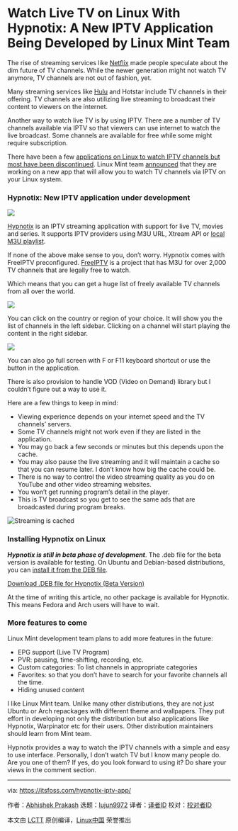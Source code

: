 [#]: collector: (lujun9972)
[#]: translator: ( )
[#]: reviewer: ( )
[#]: publisher: ( )
[#]: url: ( )
[#]: subject: (Watch Live TV on Linux With Hypnotix: A New IPTV Application Being Developed by Linux Mint Team)
[#]: via: (https://itsfoss.com/hypnotix-iptv-app/)
[#]: author: (Abhishek Prakash https://itsfoss.com/author/abhishek/)

Watch Live TV on Linux With Hypnotix: A New IPTV Application Being Developed by Linux Mint Team
======

The rise of streaming services like [Netflix][1] made people speculate about the dim future of TV channels. While the newer generation might not watch TV anymore, TV channels are not out of fashion, yet.

Many streaming services like [Hulu][2] and Hotstar include TV channels in their offering. TV channels are also utilizing live streaming to broadcast their content to viewers on the internet.

Another way to watch live TV is by using IPTV. There are a number of TV channels available via IPTV so that viewers can use internet to watch the live broadcast. Some channels are available for free while some might require subscription.

There have been a few [applications on Linux to watch IPTV channels but most have been discontinued][3]. Linux Mint team [announced][4] that they are working on a new app that will allow you to watch TV channels via IPTV on your Linux system.

### Hypnotix: New IPTV application under development

![][5]

[Hypnotix][6] is an IPTV streaming application with support for live TV, movies and series. It supports IPTV providers using M3U URL, Xtream API or [local M3U playlist][7].

If none of the above make sense to you, don’t worry. Hypnotix comes with FreeIPTV preconfigured. [FreeIPTV][8] is a project that has M3U for over 2,000 TV channels that are legally free to watch.

Which means that you can get a huge list of freely available TV channels from all over the world.

![][9]

You can click on the country or region of your choice. It will show you the list of channels in the left sidebar. Clicking on a channel will start playing the content in the right sidebar.

![][10]

You can also go full screen with F or F11 keyboard shortcut or use the button in the application.

There is also provision to handle VOD (Video on Demand) library but I couldn’t figure out a way to use it.

Here are a few things to keep in mind:

  * Viewing experience depends on your internet speed and the TV channels’ servers.
  * Some TV channels might not work even if they are listed in the application.
  * You may go back a few seconds or minutes but this depends upon the cache.
  * You may also pause the live streaming and it will maintain a cache so that you can resume later. I don’t know how big the cache could be.
  * There is no way to control the video streaming quality as you do on YouTube and other video streaming websites.
  * You won’t get running program’s detail in the player.
  * This is TV broadcast so you get to see the same ads that are broadcasted during program breaks.



![Streaming is cached][11]

### Installing Hypnotix on Linux

_**Hypnotix is still in beta phase of development**_. The .deb file for the beta version is available for testing. On Ubuntu and Debian-based distributions, you can [install it from the DEB file][12].

[Download .DEB file for Hypnotix (Beta Version)][13]

At the time of writing this article, no other package is available for Hypnotix. This means Fedora and Arch users will have to wait.

### More features to come

Linux Mint development team plans to add more features in the future:

  * EPG support (Live TV Program)
  * PVR: pausing, time-shifting, recording, etc.
  * Custom categories: To list channels in appropriate categories
  * Favorites: so that you don’t have to search for your favorite channels all the time.
  * Hiding unused content



I like Linux Mint team. Unlike many other distributions, they are not just Ubuntu or Arch repackages with different theme and wallpapers. They put effort in developing not only the distribution but also applications like Hypnotix, Warpinator etc for their users. Other distribution maintainers should learn from Mint team.

Hypnotix provides a way to watch the IPTV channels with a simple and easy to use interface. Personally, I don’t watch TV but I know many people do. Are you one of them? If yes, do you look forward to using it? Do share your views in the comment section.

--------------------------------------------------------------------------------

via: https://itsfoss.com/hypnotix-iptv-app/

作者：[Abhishek Prakash][a]
选题：[lujun9972][b]
译者：[译者ID](https://github.com/译者ID)
校对：[校对者ID](https://github.com/校对者ID)

本文由 [LCTT](https://github.com/LCTT/TranslateProject) 原创编译，[Linux中国](https://linux.cn/) 荣誉推出

[a]: https://itsfoss.com/author/abhishek/
[b]: https://github.com/lujun9972
[1]: https://www.netflix.com/
[2]: https://www.hulu.com/
[3]: https://itsfoss.com/watch-tv-channels-on-ubuntu-or-linux-mint/
[4]: https://blog.linuxmint.com/?p=3983
[5]: https://i2.wp.com/itsfoss.com/wp-content/uploads/2020/12/Hypnotix-iptv-app-linux-mint.png?resize=800%2C464&ssl=1
[6]: https://github.com/linuxmint/hypnotix
[7]: https://itsfoss.com/create-m3u-playlist-linux/
[8]: https://github.com/Free-IPTV/Countries
[9]: https://i2.wp.com/itsfoss.com/wp-content/uploads/2020/12/Hypnotix-free-tv-channel-lists.png?resize=800%2C441&ssl=1
[10]: https://i0.wp.com/itsfoss.com/wp-content/uploads/2020/12/live-tv-linux.png?resize=910%2C528&ssl=1
[11]: https://i2.wp.com/itsfoss.com/wp-content/uploads/2020/12/hypnotix-cache.jpg?resize=800%2C444&ssl=1
[12]: https://itsfoss.com/install-deb-files-ubuntu/
[13]: https://github.com/linuxmint/hypnotix/releases
